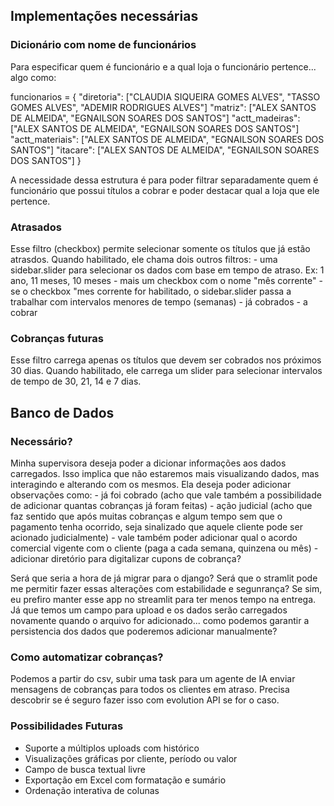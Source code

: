 ## Implementações necessárias

### Dicionário com nome de funcionários
Para especificar quem é funcionário e a qual loja o funcionário pertence... algo como:

funcionarios = {
    "diretoria": ["CLAUDIA SIQUEIRA GOMES ALVES", "TASSO GOMES ALVES", "ADEMIR RODRIGUES ALVES"]
    "matriz": ["ALEX SANTOS DE ALMEIDA", "EGNAILSON SOARES DOS SANTOS"]
    "actt_madeiras": ["ALEX SANTOS DE ALMEIDA", "EGNAILSON SOARES DOS SANTOS"]
    "actt_materiais": ["ALEX SANTOS DE ALMEIDA", "EGNAILSON SOARES DOS SANTOS"]
    "itacare": ["ALEX SANTOS DE ALMEIDA", "EGNAILSON SOARES DOS SANTOS"]
}

A necessidade dessa estrutura é para poder filtrar separadamente quem é funcionário que possui títulos a cobrar e poder destacar qual a loja que ele pertence.

### Atrasados

Esse filtro (checkbox) permite selecionar somente os títulos que já estão atrasdos.
Quando habilitado, ele chama dois outros filtros:
    - uma sidebar.slider para selecionar os dados com base em tempo de atraso. Ex: 1 ano, 11 meses, 10 meses
    - mais um checkbox com o nome "mês corrente"
        - se o checkbox "mes corrente for habilitado, o sidebar.slider passa a trabalhar com intervalos menores de tempo (semanas)
    - já cobrados
    - a cobrar

### Cobranças futuras

Esse filtro carrega apenas os títulos que devem ser cobrados nos próximos 30 dias.
Quando habilitado, ele carrega um slider para selecionar intervalos de tempo de 30, 21, 14 e 7 dias.

## Banco de Dados

### Necessário?

Minha supervisora deseja poder a dicionar informações aos dados carregados. Isso implica que não estaremos mais visualizando dados, mas interagindo e alterando com os mesmos.
Ela deseja poder adicionar observações como:
    - já foi cobrado (acho que vale também a possibilidade de adicionar quantas cobranças já foram feitas)
    - ação judicial (acho que faz sentido que após muitas cobranças e algum tempo sem que o pagamento tenha ocorrido, seja sinalizado que aquele cliente pode ser acionado judicialmente)
    - vale também poder adicionar qual o acordo comercial vigente com o cliente (paga a cada semana, quinzena ou mês)
    - adicionar diretório para digitalizar cupons de cobrança?


Será que seria a hora de já migrar para o django?
Será que o stramlit pode me permitir fazer essas alterações com estabilidade e segunrança?
Se sim, eu prefiro manter esse app no streamlit para ter menos tempo na entrega.
Já que temos um campo para upload e os dados serão carregados novamente quando o arquivo for adicionado... como podemos garantir a persistencia dos dados que poderemos adicionar manualmente?


### Como automatizar cobranças?

Podemos a partir do csv, subir uma task para um agente de IA enviar mensagens de cobranças para todos os clientes em atraso.
Precisa descobrir se é seguro fazer isso com evolution API se for o caso.

### Possibilidades Futuras

* Suporte a múltiplos uploads com histórico
* Visualizações gráficas por cliente, período ou valor
* Campo de busca textual livre
* Exportação em Excel com formatação e sumário
* Ordenação interativa de colunas


